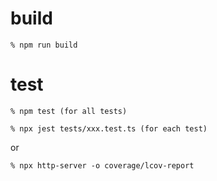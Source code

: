 build
=====
```
% npm run build
```

test
====
```
% npm test (for all tests)
```
```
% npx jest tests/xxx.test.ts (for each test)
```
or
```
% npx http-server -o coverage/lcov-report
```
